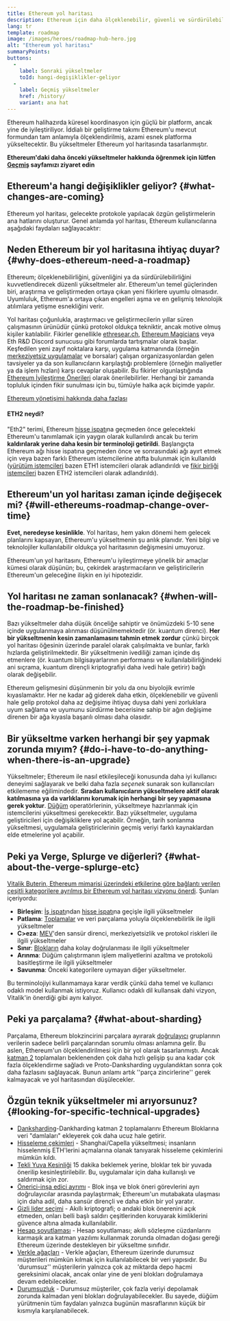 ```yaml
---
title: Ethereum yol haritası
description: Ethereum için daha ölçeklenebilir, güvenli ve sürdürülebilir olmanın yolu.
lang: tr
template: roadmap
image: /images/heroes/roadmap-hub-hero.jpg
alt: "Ethereum yol haritası"
summaryPoints:
buttons:
  - 
    label: Sonraki yükseltmeler
    toId: hangi-degişiklikler-geliyor
  - 
    label: Geçmiş yükseltmeler
    href: /history/
    variant: ana hat
---
```


Ethereum halihazırda küresel koordinasyon için güçlü bir platform, ancak yine de iyileştiriliyor. İddialı bir geliştirme takımı Ethereum'u mevcut formundan tam anlamıyla ölçeklendirilmiş, azami esnek platforma yükseltecektir. Bu yükseltmeler Ethereum yol haritasında tasarlanmıştır.

**Ethereum'daki daha önceki yükseltmeler hakkında öğrenmek için lütfen [Geçmiş](/history/) sayfamızı ziyaret edin**

## Ethereum'a hangi değişiklikler geliyor? {#what-changes-are-coming}

Ethereum yol haritası, gelecekte protokole yapılacak özgün geliştirmelerin ana hatlarını oluşturur. Genel anlamda yol haritası, Ethereum kullanıcılarına aşağıdaki faydaları sağlayacaktır:

<CardGrid>
  <RoadmapActionCard
    href="/roadmap/scaling"
    title="Daha ucuz işlemler"
    image="scaling"
    description="Rollups are too expensive and rely on centralized components, causing users to place too much trust in their operators. The roadmap includes fixes for both of these problems."
    buttonText="More on reducing fees"
  />
  <RoadmapActionCard
    href="/roadmap/security"
    title="Daha fazla güvenlik"
    image="security"
    description="Ethereum is already very secure but it can be made even stronger, ready to withstand all kinds of attack far into the future."
    buttonText="More on security"
  />
  <RoadmapActionCard
    href="/roadmap/user-experience"
    title="Daha iyi kullanıcı deneyimi"
    image="userExperience"
    description="More support for smart contract wallets and light-weight nodes will make using Ethereum simpler and safer."
    buttonText="More on user experience"
  />
  <RoadmapActionCard
    href="/roadmap/future-proofing"
    title="Gelecek garantisi"
    image="futureProofing"
    description="Ethereum researchers and developers are solving tomorrow's problems today, readying the network for future generations."
    buttonText="More on future proofing"
  />
</CardGrid>

## Neden Ethereum bir yol haritasına ihtiyaç duyar? {#why-does-ethereum-need-a-roadmap}

Ethereum; ölçeklenebilirliğini, güvenliğini ya da sürdürülebilirliğini kuvvetlendirecek düzenli yükseltmeler alır. Ethereum'un temel güçlerinden biri, araştırma ve geliştirmeden ortaya çıkan yeni fikirlere uyumlu olmasıdır. Uyumluluk, Ethereum'a ortaya çıkan engelleri aşma ve en gelişmiş teknolojik atılımlara yetişme esnekliğini verir.

<RoadmapImageContent title="Yol haritası nasıl tanımlandı">

Yol haritası çoğunlukla, araştırmacı ve geliştirmecilerin yıllar süren çalışmasının ürünüdür çünkü protokol oldukça tekniktir, ancak motive olmuş kişiler katılabilir. Fikirler genellikle [ethresear.ch](https://ethresear.ch/), [Ethereum Magicians](https://ethereum-magicians.org/) veya Eth R&D Discord sunucusu gibi forumlarda tartışmalar olarak başlar. Keşfedilen yeni zayıf noktalara karşı, uygulama katmanında (örneğin [merkeziyetsiz uygulamalar](/glossary/#dapp) ve borsalar) çalışan organizasyonlardan gelen tavsiyeler ya da son kullanıcıların karşılaştığı problemlere (örneğin maliyetler ya da işlem hızları) karşı cevaplar oluşabilir. Bu fikirler olgunlaştığında [Ethereum İyileştirme Önerileri](https://eips.ethereum.org/) olarak önerilebilirler. Herhangi bir zamanda topluluk içinden fikir sunulması için bu, tümüyle halka açık biçimde yapılır.

[Ethereum yönetişimi hakkında daha fazlası](/governance/)

</RoadmapImageContent>

<InfoBanner mb={8}>
  <h4 style={{ marginTop: 0 }}>ETH2 neydi?</h4>

  <p>"Eth2" terimi, Ethereum <a href="/glossary/#pos">hisse ispatı</a>na geçmeden önce gelecekteki Ethereum'u tanımlamak için yaygın olarak kullanılırdı ancak bu terim <strong>kaldırılarak yerine daha kesin bir terminoloji getirildi</strong>. Başlangıçta Ethereum ağı hisse ispatına geçmeden önce ve sonrasındaki ağı ayırt etmek için veya bazen farklı Ethereum istemcilerine atıfta bulunmak için kullanıldı (<a href="/glossary/#execution-client">yürütüm istemcileri</a> bazen ETH1 istemcileri olarak adlandırıldı ve <a href="/glossary/#consensus-client">fikir birliği istemcileri</a> bazen ETH2 istemcileri olarak adlandırıldı).</p>

</InfoBanner>

## Ethereum'un yol haritası zaman içinde değişecek mi? {#will-ethereums-roadmap-change-over-time}

**Evet, neredeyse kesinlikle**. Yol haritası, hem yakın dönemi hem gelecek planlarını kapsayan, Ethereum'u yükseltmenin şu anlık planıdır. Yeni bilgi ve teknolojiler kullanılabilir oldukça yol haritasının değişmesini umuyoruz.

Ethereum'un yol haritasını, Ethereum'u iyileştirmeye yönelik bir amaçlar kümesi olarak düşünün; bu, çekirdek araştırmacıların ve geliştiricilerin Ethereum'un geleceğine ilişkin en iyi hipotezidir.

## Yol haritası ne zaman sonlanacak? {#when-will-the-roadmap-be-finished}

Bazı yükseltmeler daha düşük önceliğe sahiptir ve önümüzdeki 5-10 sene içinde uygulanmaya alınması düşünülmemektedir (ör. kuantum direnci). **Her bir yükseltmenin kesin zamanlamasını tahmin etmek zordur** çünkü birçok yol haritası öğesinin üzerinde paralel olarak çalışılmakta ve bunlar, farklı hızlarda geliştirilmektedir. Bir yükseltmenin ivediliği zaman içinde dış etmenlere (ör. kuantum bilgisayarlarının performansı ve kullanılabilirliğindeki ani sıçrama, kuantum dirençli kriptografiyi daha ivedi hale getirir) bağlı olarak değişebilir.

Ethereum gelişmesini düşünmenin bir yolu da onu biyolojik evrimle kıyaslamaktır. Her ne kadar ağ giderek daha etkin, ölçeklenebilir ve güvenli hale gelip protokol daha az değişime ihtiyaç duysa dahi yeni zorluklara uyum sağlama ve uyumunu sürdürme becerisine sahip bir ağın değişime direnen bir ağa kıyasla başarılı olması daha olasıdır.

## Bir yükseltme varken herhangi bir şey yapmak zorunda mıyım? {#do-i-have-to-do-anything-when-there-is-an-upgrade}

Yükseltmeler; Ethereum ile nasıl etkileşileceği konusunda daha iyi kullanıcı deneyimi sağlayarak ve belki daha fazla <i>seçenek</i> sunarak son kullanıcıları etkilememe eğilimindedir. **Sıradan kullanıcıların yükseltmelere aktif olarak katılmasına ya da varlıklarını korumak için herhangi bir şey yapmasına gerek yoktur**. [Düğüm](/glossary/#node) operatörlerinin, yükseltmeye hazırlanmak için istemcilerini yükseltmesi gerekecektir. Bazı yükseltmeler, uygulama geliştiricileri için değişikliklere yol açabilir. Örneğin, tarih sonlanma yükseltmesi, uygulamala geliştiriclerinin geçmiş veriyi farklı kaynaklardan elde etmelerine yol açabilir.

## Peki ya Verge, Splurge ve diğerleri? {#what-about-the-verge-splurge-etc}

[Vitalik Buterin, Ethereum mimarisi üzerindeki etkilerine göre bağlantı verilen çeşitli kategorilere ayrılmış bir Ethereum yol haritası vizyonu önerdi](https://twitter.com/VitalikButerin/status/1741190491578810445). Şunları içeriyordu:

- **Birleşim**: [İş ispatı](/glossary/#pow)ndan [hisse ispatı](/glossary/#pos)na geçişle ilgili yükseltmeler
- **Patlama**: [Toplamalar](/glossary/#rollups) ve veri parçalama yoluyla ölçeklenebilirlik ile ilgili yükseltmeler
- **C>eza**: [MEV](/glossary/#mev)'den sansür direnci, merkeziyetsizlik ve protokol riskleri ile ilgili yükseltmeler
- **Sınır**: [Blokların](/glossary/#block) daha kolay doğrulanması ile ilgili yükseltmeler
- **Arınma**: Düğüm çalıştırmanın işlem maliyetlerini azaltma ve protokolü basitleştirme ile ilgili yükseltmeler
- **Savunma**: Önceki kategorilere uymayan diğer yükseltmeler.

Bu terminolojiyi kullanmamaya karar verdik çünkü daha temel ve kullanıcı odaklı model kullanmak istiyoruz. Kullanıcı odaklı dil kullansak dahi vizyon, Vitalik'in önerdiği gibi aynı kalıyor.

## Peki ya parçalama? {#what-about-sharding}

Parçalama, Ethereum blokzincirini parçalara ayırarak [doğrulayıcı](/glossary/#validator) gruplarının verilerin sadece belirli parçalarından sorumlu olması anlamına gelir. Bu aslen, Ethereum'un ölçeklendirilmesi için bir yol olarak tasarlanmıştı. Ancak [katman 2](/glossary/#layer-2) toplamaları beklenenden çok daha hızlı gelişip şu ana kadar çok fazla ölçeklendirme sağladı ve Proto-Danksharding uygulandıktan sonra çok daha fazlasını sağlayacak. Bunun anlamı artık ''parça zincirlerine'' gerek kalmayacak ve yol haritasından düşülecekler.

## Özgün teknik yükseltmeler mi arıyorsunuz? {#looking-for-specific-technical-upgrades}

- [Danksharding](/roadmap/danksharding)-Dankharding katman 2 toplamalarını Ethereum Bloklarına veri "damlaları" ekleyerek çok daha ucuz hale getirir.
- [Hisseleme çekimleri](/staking/withdrawals) - Shanghai/Capella yükseltmesi; insanların hisselenmiş ETH'lerini açmalarına olanak tanıyarak hisseleme çekimlerini mümkün kıldı.
- [Tekli Yuva Kesinliği](/roadmap/single-slot-finality) 15 dakika beklemek yerine, bloklar tek bir yuvada önerilip kesinleştirilebilir. Bu, uygulamalar için daha kullanışlı ve saldırmak için zor.
- [Önerici-inşa edici ayrımı](/roadmap/pbs) - Blok inşa ve blok öneri görevlerini ayrı doğrulayıcılar arasında paylaştırmak; Ethereum'un mutabakata ulaşması için daha adil, daha sansür dirençli ve daha etkin bir yol yaratır.
- [Gizli lider seçimi](/roadmap/secret-leader-election) - Akıllı kriptografi; o andaki blok önerenini açık etmeden, onları belli başlı saldırı çeşitlerinden koruyarak kimliklerini güvence altına almada kullanılabilir.
- [Hesap soyutlaması](/roadmap/account-abstraction) - Hesap soyutlaması; akıllı sözleşme cüzdanlarını karmaşık ara katman yazılımı kullanmak zorunda olmadan doğası gereği Ethereum üzerinde destekleyen bir yükseltme sınıfıdır.
- [Verkle ağaçları](/roadmap/verkle-trees) - Verkle ağaçları, Ethereum üzerinde durumsuz müşterileri mümkün kılmak için kullanılabilecek bir veri yapısıdır. Bu 'durumsuz'' müşterilerin yalnızca çok az miktarda depo hacmi gereksinimi olacak, ancak onlar yine de yeni blokları doğrulamaya devam edebilecekler.
- [Durumsuzluk](/roadmap/statelessness) - Durumsuz müşteriler, çok fazla veriyi depolamak zorunda kalmadan yeni blokları doğrulayabilecekler. Bu sayede, düğüm yürütmenin tüm faydaları yalnızca bugünün masraflarının küçük bir kısmıyla karşılanabilecek.
